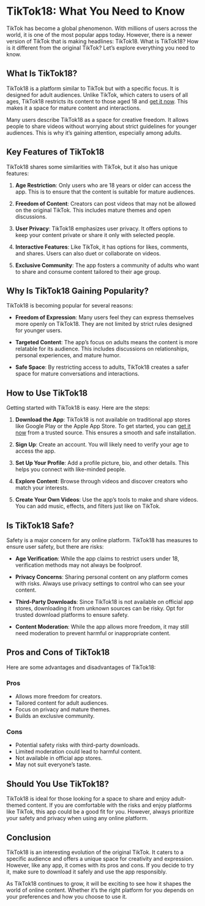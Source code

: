 # TikTok18: What You Need to Know

TikTok has become a global phenomenon. With millions of users across the world, it is one of the most popular apps today. However, there is a newer version of TikTok that is making headlines: TikTok18. What is TikTok18? How is it different from the original TikTok? Let’s explore everything you need to know.

## What Is TikTok18?

TikTok18 is a platform similar to TikTok but with a specific focus. It is designed for adult audiences. Unlike TikTok, which caters to users of all ages, TikTok18 restricts its content to those aged 18 and [get it now](http://tick18apps.com/). This makes it a space for mature content and interactions.

Many users describe TikTok18 as a space for creative freedom. It allows people to share videos without worrying about strict guidelines for younger audiences. This is why it’s gaining attention, especially among adults.

## Key Features of TikTok18

TikTok18 shares some similarities with TikTok, but it also has unique features:

1. **Age Restriction**: Only users who are 18 years or older can access the app. This is to ensure that the content is suitable for mature audiences.

2. **Freedom of Content**: Creators can post videos that may not be allowed on the original TikTok. This includes mature themes and open discussions.

3. **User Privacy**: TikTok18 emphasizes user privacy. It offers options to keep your content private or share it only with selected people.

4. **Interactive Features**: Like TikTok, it has options for likes, comments, and shares. Users can also duet or collaborate on videos.

5. **Exclusive Community**: The app fosters a community of adults who want to share and consume content tailored to their age group.

## Why Is TikTok18 Gaining Popularity?

TikTok18 is becoming popular for several reasons:

- **Freedom of Expression**: Many users feel they can express themselves more openly on TikTok18. They are not limited by strict rules designed for younger users.

- **Targeted Content**: The app’s focus on adults means the content is more relatable for its audience. This includes discussions on relationships, personal experiences, and mature humor.

- **Safe Space**: By restricting access to adults, TikTok18 creates a safer space for mature conversations and interactions.

## How to Use TikTok18

Getting started with TikTok18 is easy. Here are the steps:

1. **Download the App**: TikTok18 is not available on traditional app stores like Google Play or the Apple App Store. To get started, you can [get it now](http://tick18apps.com/) from a trusted source. This ensures a smooth and safe installation.

2. **Sign Up**: Create an account. You will likely need to verify your age to access the app.

3. **Set Up Your Profile**: Add a profile picture, bio, and other details. This helps you connect with like-minded people.

4. **Explore Content**: Browse through videos and discover creators who match your interests.

5. **Create Your Own Videos**: Use the app’s tools to make and share videos. You can add music, effects, and filters just like on TikTok.

## Is TikTok18 Safe?

Safety is a major concern for any online platform. TikTok18 has measures to ensure user safety, but there are risks:

- **Age Verification**: While the app claims to restrict users under 18, verification methods may not always be foolproof.

- **Privacy Concerns**: Sharing personal content on any platform comes with risks. Always use privacy settings to control who can see your content.

- **Third-Party Downloads**: Since TikTok18 is not available on official app stores, downloading it from unknown sources can be risky. Opt for trusted download platforms to ensure safety.

- **Content Moderation**: While the app allows more freedom, it may still need moderation to prevent harmful or inappropriate content.

## Pros and Cons of TikTok18

Here are some advantages and disadvantages of TikTok18:

### Pros

- Allows more freedom for creators.
- Tailored content for adult audiences.
- Focus on privacy and mature themes.
- Builds an exclusive community.

### Cons

- Potential safety risks with third-party downloads.
- Limited moderation could lead to harmful content.
- Not available in official app stores.
- May not suit everyone’s taste.

## Should You Use TikTok18?

TikTok18 is ideal for those looking for a space to share and enjoy adult-themed content. If you are comfortable with the risks and enjoy platforms like TikTok, this app could be a good fit for you. However, always prioritize your safety and privacy when using any online platform.

## Conclusion

TikTok18 is an interesting evolution of the original TikTok. It caters to a specific audience and offers a unique space for creativity and expression. However, like any app, it comes with its pros and cons. If you decide to try it, make sure to download it safely and use the app responsibly.

As TikTok18 continues to grow, it will be exciting to see how it shapes the world of online content. Whether it’s the right platform for you depends on your preferences and how you choose to use it.
